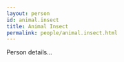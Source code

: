 ```yaml
---
layout: person
id: animal.insect
title: Animal Insect
permalink: people/animal.insect.html
---
```


Person details...